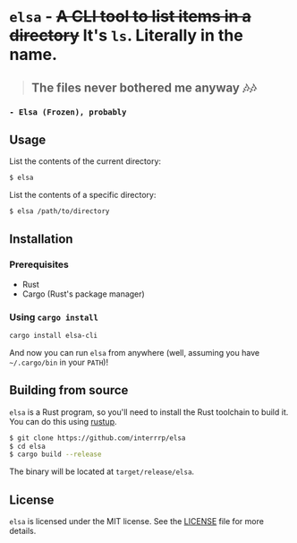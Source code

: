 # `elsa` - ~~A CLI tool to list items in a directory~~ It's `ls`. Literally in the name.

> ## The files never bothered me anyway 🎶🎶
### `- Elsa (Frozen), probably`

## Usage

List the contents of the current directory:

```bash
$ elsa
```

List the contents of a specific directory:

```bash
$ elsa /path/to/directory
```

## Installation

### Prerequisites

- Rust
- Cargo (Rust's package manager)

### Using `cargo install`

```bash
cargo install elsa-cli
```

And now you can run `elsa` from anywhere (well, assuming you have `~/.cargo/bin`
in your `PATH`)!

## Building from source

`elsa` is a Rust program, so you'll need to install the Rust toolchain to build
it. You can do this using [rustup](https://rustup.rs/).

```bash
$ git clone https://github.com/interrrp/elsa
$ cd elsa
$ cargo build --release
```

The binary will be located at `target/release/elsa`.

## License

`elsa` is licensed under the MIT license. See the [LICENSE](LICENSE) file for
more details.
